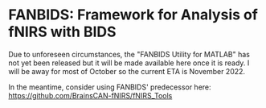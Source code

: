 # FANBIDS: Framework for Analysis of fNIRS with BIDS

Due to unforeseen circumstances, the "FANBIDS Utility for MATLAB" has not yet been released but it will be made available here once it is ready. I will be away for most of October so the current ETA is November 2022.

In the meantime, consider using FANBIDS' predecessor here: https://github.com/BrainsCAN-fNIRS/fNIRS_Tools

